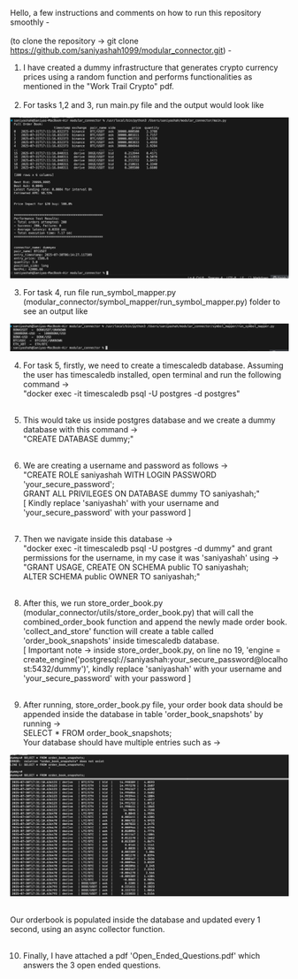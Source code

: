 Hello, a few instructions and comments on how to run this repository smoothly - <br><br>
(to clone the repository -> git clone https://github.com/saniyashah1099/modular_connector.git) -

1) I have created a dummy infrastructure that generates crypto currency prices using a random function and performs functionalities as mentioned in the "Work Trail Crypto" pdf. <br><br>
2) For tasks 1,2 and 3, run main.py file and the output would look like <br>

![main_py_image!](main_py_image.png)

3) For task 4, run file run_symbol_mapper.py (modular_connector/symbol_mapper/run_symbol_mapper.py) folder to see an output like <br>

![symbol_mapper_image!](symbol_mapper_image.png)

4) For task 5, firstly, we need to create a timescaledb database. Assuming the user has timescaledb installed, open terminal and run the following command -><br>
 "docker exec -it timescaledb psql -U postgres -d postgres"<br><br>

5) This would take us inside postgres database and we create a dummy database with this command -><br>
 "CREATE DATABASE dummy;"<br><br>

6) We are creating a username and password as follows -> <br>
"CREATE ROLE saniyashah WITH LOGIN PASSWORD 'your_secure_password';<br>
GRANT ALL PRIVILEGES ON DATABASE dummy TO saniyashah;"<br>
[ Kindly replace 'saniyashah' with your username and 'your_secure_password' with your password ]<br><br>

7) Then we navigate inside this database -> <br>
"docker exec -it timescaledb psql -U postgres -d dummy" and grant permissions for the username, in my case it was 'saniyashah' using -><br>
"GRANT USAGE, CREATE ON SCHEMA public TO saniyashah;<br>
ALTER SCHEMA public OWNER TO saniyashah;"<br><br>

8) After this, we run store_order_book.py (modular_connector/utils/store_order_book.py) that will call the combined_order_book function and append the newly made order book. 'collect_and_store' function will create a table called 'order_book_snapshots' inside timescaledb database. <br>
[ Important note -> inside store_order_book.py, on line no 19, 'engine = create_engine('postgresql://saniyashah:your_secure_password@localhost:5432/dummy')', kindly replace 'saniyashah' with your username and 'your_secure_password' with your password ]<br><br>

9) After running, store_order_book.py file, your order book data should be appended inside the database in table 'order_book_snapshots' by running -> <br>
SELECT * FROM order_book_snapshots;<br>
Your database should have multiple entries such as ->

![database_image!](timescale_db_orderbook.png)
<br><br>

Our orderbook is populated inside the database and updated every 1 second, using an async collector function.<br><br>

10) Finally, I have attached a pdf 'Open_Ended_Questions.pdf' which answers the 3 open ended questions.